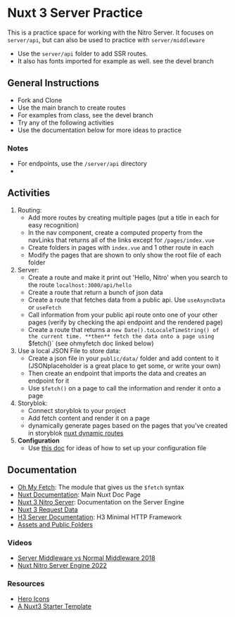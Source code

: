 # Nuxt 3 Server Practice

This is a practice space for working with the Nitro Server. It focuses on `server/api`, but can also be used to practice with `server/middleware`

- Use the `server/api` folder to add SSR routes.
- It also has fonts imported for example as well. see the devel branch

## General Instructions

- Fork and Clone
- Use the main branch to create routes
- For examples from class, see the devel branch
- Try any of the following activities
- Use the documentation below for more ideas to practice

### Notes

- For endpoints, use the `/server/api` directory
-

## Activities

1. Routing:
   - Add more routes by creating multiple pages (put a title in each for easy recognition)
   - In the nav component, create a computed property from the navLinks that returns all of the links except for `/pages/index.vue`
   - Create folders in pages with `index.vue` and 1 other route in each
   - Modify the pages that are shown to only show the root file of each folder
2. Server:
   - Create a route and make it print out 'Hello, Nitro' when you search to the route `localhost:3000/api/hello`
   - Create a route that return a bunch of json data
   - Create a route that fetches data from a public api. Use `useAsyncData` or `useFetch`
   - Call information from your public api route onto one of your other pages (verify by checking the api endpoint and the rendered page)
   - Create a route that returns a `new Date().toLocaleTimeString() of the current time. **then** fetch the data onto a page using `$fetch()` (see ohmyfetch doc linked below)
3. Use a local JSON File to store data:
   - Create a json file in your `public/data/` folder and add content to it (JSONplaceholder is a great place to get some, or write your own)
   - Then create an endpoint that imports the data and creates an endpoint for it
   - Use `$fetch()` on a page to call the information and render it onto a page
4. Storyblok:
   - Connect storyblok to your project
   - Add fetch content and render it on a page
   - dynamically generate pages based on the pages that you've created in storyblok [nuxt dynamic routes](https://v3.nuxtjs.org/docs/directory-structure/pages#dynamic-routes)
5. **Configuration**
   - Use [this doc](https://v3.nuxtjs.org/docs/directory-structure/nuxt.config) for ideas of how to set up your configuration file

## Documentation

- [Oh My Fetch](https://github.com/unjs/ohmyfetch): The module that gives us the `$fetch` syntax
- [Nuxt Documentation](https://v3.nuxtjs.org): Main Nuxt Doc Page
- [Nuxt 3 Nitro Server](https://v3.nuxtjs.org/concepts/server-engine/): Documentation on the Server Engine
- [Nuxt 3 Request Data](https://v3.nuxtjs.org/docs/directory-structure/server#accessing-req-data)
- [H3 Server Documentation](https://github.com/unjs/h3): H3 Minimal HTTP Framework
- [Assets and Public Folders](https://medium.com/@wearethreebears/understanding-folder-file-structure-in-nuxt-604ccc04a766#:~:text=The%20static%20folder%20in%20Nuxt,copied%20to%20your%20public%20folder.)

### Videos

- [Server Middleware vs Normal Middleware 2018](https://www.youtube.com/watch?v=j-3RwvWZoaU)
- [Nuxt Nitro Server Engine 2022](https://www.youtube.com/watch?v=FeKleFJkKNY)

### Resources

- [Hero Icons](https://www.npmjs.com/package/@nuxt-hero-icons/outline)
- [A Nuxt3 Starter Template](https://github.com/denbka/nuxt3-starter-template)
